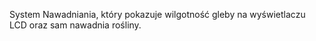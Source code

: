 System Nawadniania, który pokazuje wilgotność gleby na wyświetlaczu LCD oraz sam nawadnia rośliny. 
